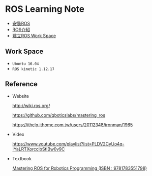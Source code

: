 # ROS Learning Note

* [安裝ROS](http://wiki.ros.org/kinetic/Installation)
* [ROS介紹](Introduction/README.md)
* [建立ROS Work Space](Building/README.md)

## Work Space
* `Ubuntu 16.04`
* `ROS kinetic 1.12.17` 

## Reference
* Website

  http://wiki.ros.org/
  
  https://github.com/qboticslabs/mastering_ros
  
  https://ithelp.ithome.com.tw/users/20112348/ironman/1965
  
* Video

  https://www.youtube.com/playlist?list=PLDV2CyUo4q-IYaLRTXorccibStlBw0v9C

* Textbook

  [Mastering ROS for Robotics Programming (ISBN : 9781783551798)](https://github.com/Offliners/ROS_Learning_Note/blob/main/Textbook/Mastering%20ROS%20for%20Robotics%20Programming.pdf) 
